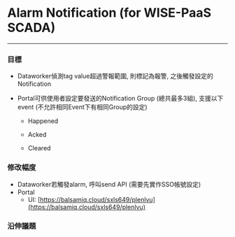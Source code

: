 # Alarm Notification \(for WISE-PaaS SCADA\)

---

### 目標

* Dataworker偵測tag value超過警報範圍, 則標記為報警, 之後觸發設定的Notification

* Portal可供使用者設定要發送的Notification Group \(總共最多3組\), 支援以下event \(不允許相同Event下有相同Group的設定\)

  * Happened

  * Acked

  * Cleared

### 修改幅度

* Dataworker若觸發alarm, 呼叫send API \(需要先實作SSO帳號設定\)
* Portal
  * UI: [https://balsamiq.cloud/sxls649/plenlvu](https://balsamiq.cloud/sxls649/plenlvu)

### 

### 沿伸議題



